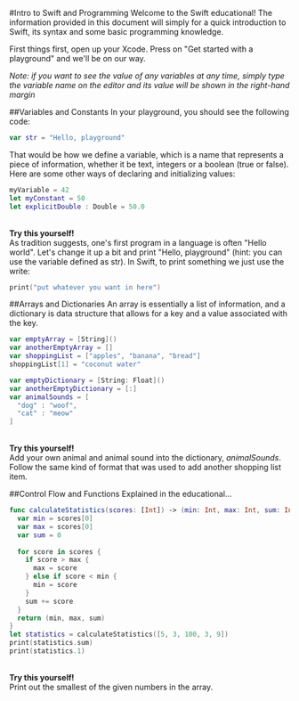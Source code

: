 #Intro to Swift and Programming
Welcome to the Swift educational! The information provided in this document will simply for a quick introduction to Swift, its syntax and some basic programming knowledge. 

First things first, open up your Xcode. Press on "Get started with a playground" and we'll be on our way.

*Note: if you want to see the value of any variables at any time, simply type the variable name on the editor and its value will be shown in the right-hand margin*

##Variables and Constants
In your playground, you should see the following code: 
```swift
var str = "Hello, playground"
```
That would be how we define a variable, which is a name that represents a piece of information, whether it be text, integers or a boolean (true or false).
Here are some other ways of declaring and initializing values:
```swift
myVariable = 42
let myConstant = 50
let explicitDouble : Double = 50.0
```
<br />**Try this yourself!**<br />
As tradition suggests, one's first program in a language is often "Hello world". Let's change it up a bit and print "Hello, playground" (hint: you can use the variable defined as str).
In Swift, to print something we just use the write:
```swift
print("put whatever you want in here")
```

##Arrays and Dictionaries
An array is essentially a list of information, and a dictionary is data structure that allows for a key and a value associated with the key. 
```swift
var emptyArray = [String]()
var anotherEmptyArray = []
var shoppingList = ["apples", "banana", "bread"]
shoppingList[1] = "coconut water"

var emptyDictionary = [String: Float]()
var anotherEmptyDictionary = [:]
var animalSounds = [
  "dog" : "woof",
  "cat" : "meow"
]
```
<br />**Try this yourself!**<br />
Add your own animal and animal sound into the dictionary, *animalSounds*. Follow the same kind of format that was used to add another shopping list item.

##Control Flow and Functions
Explained in the educational...
```swift
func calculateStatistics(scores: [Int]) -> (min: Int, max: Int, sum: Int) {
  var min = scores[0]
  var max = scores[0]
  var sum = 0
  
  for score in scores {
    if score > max {
      max = score
    } else if score < min {
      min = score 
    }
    sum += score
  }
  return (min, max, sum)
}
let statistics = calculateStatistics([5, 3, 100, 3, 9])
print(statistics.sum)
print(statistics.1)
```
<br />**Try this yourself!**<br />
Print out the smallest of the given numbers in the array.



